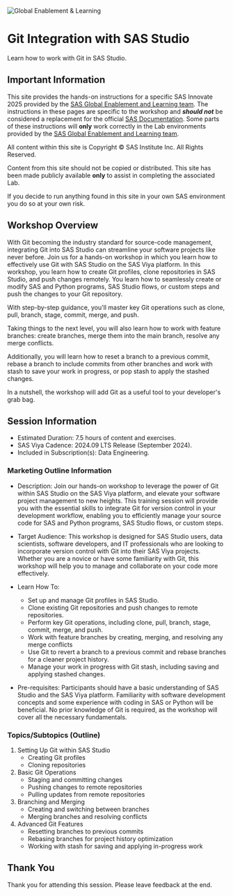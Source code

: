 ![Global Enablement & Learning](https://gelgitlab.race.sas.com/GEL/utilities/writing-content-in-markdown/-/raw/master/img/gel_banner_logo_tech-partners.jpg)

# Git Integration with SAS Studio 

Learn how to work with Git in SAS Studio.

## Important Information

This site provides the hands-on instructions for a specific SAS Innovate 2025 provided by the [SAS Global Enablement and Learning team](mailto:contactgel@sasoffice365.onmicrosoft.com).  The instructions in these pages are specific to the workshop and ***should not*** be considered a replacement for the official [SAS Documentation](http://documentation.sas.com).  Some parts of these instructions will **only** work correctly in the Lab environments provided by the [SAS Global Enablement and Learning team](mailto:contactgel@sasoffice365.onmicrosoft.com).

All content within this site is Copyright &copy; SAS Institute Inc. All Rights Reserved.

Content from this site should not be copied or distributed.  This site has been made publicly available **only** to assist in completing the associated Lab.

If you decide to run anything found in this site in your own SAS environment you do so at your own risk.

## Workshop Overview

With Git becoming the industry standard for source-code management, integrating Git into SAS Studio can streamline your software projects like never before. Join us for a hands-on workshop in which you learn how to effectively use Git with SAS Studio on the SAS Viya platform. In this workshop, you learn how to create Git profiles, clone repositories in SAS Studio, and push changes remotely. You learn how to seamlessly create or modify SAS and Python programs, SAS Studio flows, or custom steps and push the changes to your Git repository.

With step-by-step guidance, you'll master key Git operations such as clone, pull, branch, stage, commit, merge, and push.

Taking things to the next level, you will also learn how to work with feature branches: create branches, merge them into the main branch, resolve any merge conflicts.

Additionally, you will learn how to reset a branch to a previous commit, rebase a branch to include commits from other branches and work with stash to save your work in progress, or pop stash to apply the stashed changes.

In a nutshell, the workshop will add Git as a useful tool to your developer's grab bag.

## Session Information

* Estimated Duration: 7.5 hours of content and exercises.
* SAS Viya Cadence: 2024.09 LTS Release (September 2024)​.
* Included in Subscription(s): Data Engineering.

### Marketing Outline Information

* Description: Join our hands-on workshop to leverage the power of Git within SAS Studio on the SAS Viya platform, and elevate your software project management to new heights. This training session will provide you with the essential skills to integrate Git for version control in your development workflow, enabling you to efficiently manage your source code for SAS and Python programs, SAS Studio flows, or custom steps.

* Target Audience: This workshop is designed for SAS Studio users, data scientists, software developers, and IT professionals who are looking to incorporate version control with Git into their SAS Viya projects. Whether you are a novice or have some familiarity with Git, this workshop will help you to manage and collaborate on your code more effectively.

* Learn How To:

    * Set up and manage Git profiles in SAS Studio.
    * Clone existing Git repositories and push changes to remote repositories.
    * Perform key Git operations, including clone, pull, branch, stage, commit, merge, and push.
    * Work with feature branches by creating, merging, and resolving any merge conflicts
    * Use Git to revert a branch to a previous commit and rebase branches for a cleaner project history.
    * Manage your work in progress with Git stash, including saving and applying stashed changes.
* Pre-requisites: Participants should have a basic understanding of SAS Studio and the SAS Viya platform. Familiarity with software development concepts and some experience with coding in SAS or Python will be beneficial. No prior knowledge of Git is required, as the workshop will cover all the necessary fundamentals.

### Topics/Subtopics (Outline)

1. Setting Up Git within SAS Studio
    * Creating Git profiles
    * Cloning repositories
1. Basic Git Operations
    * Staging and committing changes
    * Pushing changes to remote repositories
    * Pulling updates from remote repositories
1. Branching and Merging
    * Creating and switching between branches
    * Merging branches and resolving conflicts
1. Advanced Git Features
    * Resetting branches to previous commits
    * Rebasing branches for project history optimization
    * Working with stash for saving and applying in-progress work

## Thank You

Thank you for attending this session. Please leave feedback at the end.